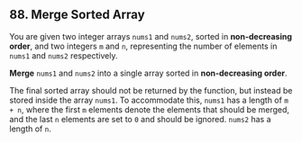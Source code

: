 ## 88. Merge Sorted Array

You are given two integer arrays <code>nums1</code> and <code>nums2</code>, sorted in <b>non-decreasing order</b>, and two integers <code>m</code> and <code>n</code>, representing the number of elements in <code>nums1</code> and <code>nums2</code> respectively.

<b>Merge</b> <code>nums1</code> and <code>nums2</code> into a single array sorted in <b>non-decreasing order</b>.

The final sorted array should not be returned by the function, but instead be stored inside the array <code>nums1</code>. To accommodate this, <code>nums1</code> has a length of <code>m + n</code>, where the first <code>m</code> elements denote the elements that should be merged, and the last <code>n</code> elements are set to <code>0</code> and should be ignored. <code>nums2</code> has a length of <code>n</code>.